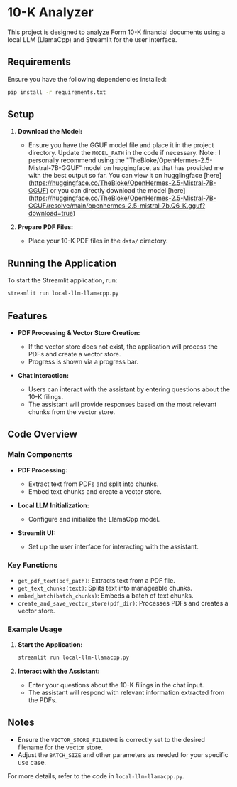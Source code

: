 # 10-K Analyzer

This project is designed to analyze Form 10-K financial documents using a local LLM (LlamaCpp) and Streamlit for the user interface.

## Requirements

Ensure you have the following dependencies installed:

```bash
pip install -r requirements.txt
```

## Setup

1. **Download the Model:**
   - Ensure you have the GGUF model file and place it in the project directory. Update the `MODEL_PATH` in the code if necessary.
   Note : I personally recommend using the "TheBloke/OpenHermes-2.5-Mistral-7B-GGUF" model on huggingface, as that has provided me with the best output so far. You can view it on hugglingface [here] (https://huggingface.co/TheBloke/OpenHermes-2.5-Mistral-7B-GGUF) or you can directly download the model [here] (https://huggingface.co/TheBloke/OpenHermes-2.5-Mistral-7B-GGUF/resolve/main/openhermes-2.5-mistral-7b.Q6_K.gguf?download=true)

2. **Prepare PDF Files:**
   - Place your 10-K PDF files in the `data/` directory.

## Running the Application

To start the Streamlit application, run:

```bash
streamlit run local-llm-llamacpp.py
```

## Features

- **PDF Processing & Vector Store Creation:**
  - If the vector store does not exist, the application will process the PDFs and create a vector store.
  - Progress is shown via a progress bar.

- **Chat Interaction:**
  - Users can interact with the assistant by entering questions about the 10-K filings.
  - The assistant will provide responses based on the most relevant chunks from the vector store.

## Code Overview

### Main Components

- **PDF Processing:**
  - Extract text from PDFs and split into chunks.
  - Embed text chunks and create a vector store.

- **Local LLM Initialization:**
  - Configure and initialize the LlamaCpp model.

- **Streamlit UI:**
  - Set up the user interface for interacting with the assistant.

### Key Functions

- `get_pdf_text(pdf_path)`: Extracts text from a PDF file.
- `get_text_chunks(text)`: Splits text into manageable chunks.
- `embed_batch(batch_chunks)`: Embeds a batch of text chunks.
- `create_and_save_vector_store(pdf_dir)`: Processes PDFs and creates a vector store.

### Example Usage

1. **Start the Application:**
   ```bash
   streamlit run local-llm-llamacpp.py
   ```

2. **Interact with the Assistant:**
   - Enter your questions about the 10-K filings in the chat input.
   - The assistant will respond with relevant information extracted from the PDFs.

## Notes

- Ensure the `VECTOR_STORE_FILENAME` is correctly set to the desired filename for the vector store.
- Adjust the `BATCH_SIZE` and other parameters as needed for your specific use case.

For more details, refer to the code in `local-llm-llamacpp.py`.
